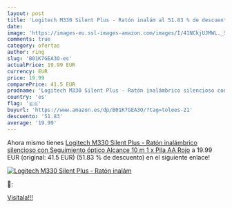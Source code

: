 ```yaml
---
layout: post
title: 'Logitech M330 Silent Plus - Ratón inalám al 51.83 % de descuento'
date: 
image: 'https://images-eu.ssl-images-amazon.com/images/I/41NCkjUJMWL._SL200_.jpg'
comments: true
category: ofertas
author: ring
slug: 'B01K7GEA3O-es'
actualPrice: 19.99 EUR
currency: EUR
price: 19.99
comparePrice: 41.5 EUR
prodname: 'Logitech M330 Silent Plus - Ratón inalámbrico silencioso con Seguimiento óptico  Alcance 10 m  1 x Pila AA  Rojo'
country: 'es'
flag: '🇪🇸'
buyurl: 'https://www.amazon.es/dp/B01K7GEA3O/?tag=tolees-21'
descuento: '51.83'
average: '19.99'
---
```


Ahora mismo tienes [Logitech M330 Silent Plus - Ratón inalámbrico silencioso con Seguimiento óptico  Alcance 10 m  1 x Pila AA  Rojo](https://www.amazon.es/dp/B01K7GEA3O/?tag=tolees-21) a 19.99 EUR (original: 41.5 EUR) (51.83 %  de descuento) en el siguiente enlace!

[![Logitech M330 Silent Plus - Ratón inalám](https://images-eu.ssl-images-amazon.com/images/I/41NCkjUJMWL._SL200_.jpg)](https://www.amazon.es/dp/B01K7GEA3O/?tag=tolees-21)

🔎:


[Visítala!!!](https://www.amazon.es/dp/B01K7GEA3O/?tag=tolees-21)
